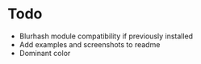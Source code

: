 # Todo

- Blurhash module compatibility if previously installed
- Add examples and screenshots to readme
- Dominant color
